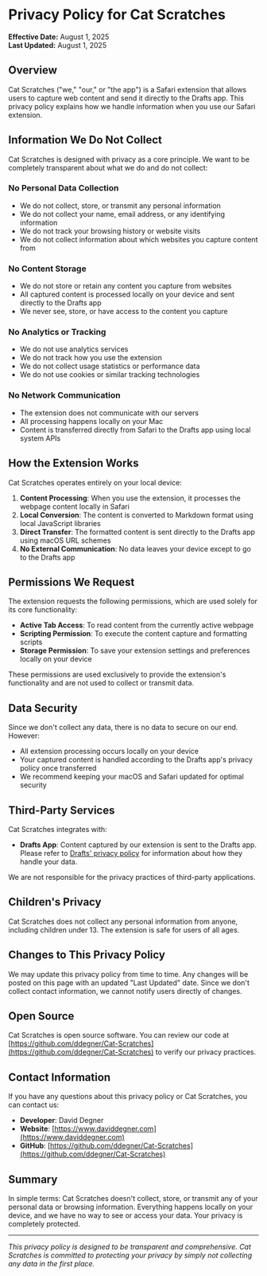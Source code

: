 # Privacy Policy for Cat Scratches

**Effective Date:** August 1, 2025  
**Last Updated:** August 1, 2025

## Overview

Cat Scratches ("we," "our," or "the app") is a Safari extension that allows users to capture web content and send it directly to the Drafts app. This privacy policy explains how we handle information when you use our Safari extension.

## Information We Do Not Collect

Cat Scratches is designed with privacy as a core principle. We want to be completely transparent about what we do and do not collect:

### No Personal Data Collection
- We do not collect, store, or transmit any personal information
- We do not collect your name, email address, or any identifying information
- We do not track your browsing history or website visits
- We do not collect information about which websites you capture content from

### No Content Storage
- We do not store or retain any content you capture from websites
- All captured content is processed locally on your device and sent directly to the Drafts app
- We never see, store, or have access to the content you capture

### No Analytics or Tracking
- We do not use analytics services
- We do not track how you use the extension
- We do not collect usage statistics or performance data
- We do not use cookies or similar tracking technologies

### No Network Communication
- The extension does not communicate with our servers
- All processing happens locally on your Mac
- Content is transferred directly from Safari to the Drafts app using local system APIs

## How the Extension Works

Cat Scratches operates entirely on your local device:

1. **Content Processing**: When you use the extension, it processes the webpage content locally in Safari
2. **Local Conversion**: The content is converted to Markdown format using local JavaScript libraries
3. **Direct Transfer**: The formatted content is sent directly to the Drafts app using macOS URL schemes
4. **No External Communication**: No data leaves your device except to go to the Drafts app

## Permissions We Request

The extension requests the following permissions, which are used solely for its core functionality:

- **Active Tab Access**: To read content from the currently active webpage
- **Scripting Permission**: To execute the content capture and formatting scripts
- **Storage Permission**: To save your extension settings and preferences locally on your device

These permissions are used exclusively to provide the extension's functionality and are not used to collect or transmit data.

## Data Security

Since we don't collect any data, there is no data to secure on our end. However:

- All extension processing occurs locally on your device
- Your captured content is handled according to the Drafts app's privacy policy once transferred
- We recommend keeping your macOS and Safari updated for optimal security

## Third-Party Services

Cat Scratches integrates with:

- **Drafts App**: Content captured by our extension is sent to the Drafts app. Please refer to [Drafts' privacy policy](https://getdrafts.com/privacy/) for information about how they handle your data.

We are not responsible for the privacy practices of third-party applications.

## Children's Privacy

Cat Scratches does not collect any personal information from anyone, including children under 13. The extension is safe for users of all ages.

## Changes to This Privacy Policy

We may update this privacy policy from time to time. Any changes will be posted on this page with an updated "Last Updated" date. Since we don't collect contact information, we cannot notify users directly of changes.

## Open Source

Cat Scratches is open source software. You can review our code at [https://github.com/ddegner/Cat-Scratches](https://github.com/ddegner/Cat-Scratches) to verify our privacy practices.

## Contact Information

If you have any questions about this privacy policy or Cat Scratches, you can contact us:

- **Developer**: David Degner
- **Website**: [https://www.daviddegner.com](https://www.daviddegner.com)
- **GitHub**: [https://github.com/ddegner/Cat-Scratches](https://github.com/ddegner/Cat-Scratches)

## Summary

In simple terms: Cat Scratches doesn't collect, store, or transmit any of your personal data or browsing information. Everything happens locally on your device, and we have no way to see or access your data. Your privacy is completely protected.

---

*This privacy policy is designed to be transparent and comprehensive. Cat Scratches is committed to protecting your privacy by simply not collecting any data in the first place.*